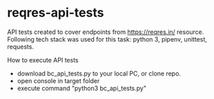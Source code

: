 # reqres-api-tests
API tests created to cover endpoints from https://reqres.in/ resource.
Following tech stack was used for this task: python 3, pipenv, unittest, requests.

How to execute API tests
* download bc_api_tests.py to your local PC, or clone repo.
* open console in target folder 
* execute command "python3 bc_api_tests.py"